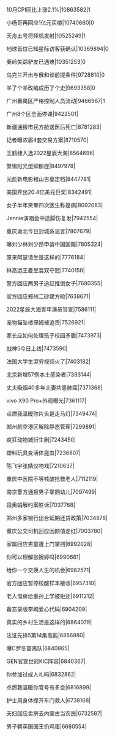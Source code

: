 10月CPI同比上涨2.1%|10863582|1

小杨哥再回应1亿元买楼|10740660|0

天舟五号将择机发射|10525249|1

地球首位已知星际访客获确认|10369894|0

秦岭失踪驴友已遇难|10351253|0

乌克兰开出与俄和谈前提条件|9728810|0

羊了个羊改编成历了个史|9693358|0

广州番禺区严格控制人员流动|9466967|1

广州8个区全面停课|9422501|

新疆通报市民方舱送医后死亡|8781283|

记者曝浓眉4套交易方案|8710570|

王鹤棣入选2022星辰大海|8564696|

警惕阳光型抑郁症|8497978|

元彪新电影棺山古墓定档|8447781|

美国开出20.4亿美元巨奖|8342491|

女子半年笑晕四次医生称是病|8092083|

Jennie演唱会中途脚伤复发|7942554|

重庆渝北今日封城系谣言|7807679|

曝刘少林刘少昂申请中国国籍|7805324|

原来阿瑟请坐是这样的|7776184|

林高远王曼昱混双夺冠|7740158|

警方回应两男子追赶推倒女子|7680355|

官方回应郑州二砂建方舱|7638671|

2022星辰大海青年演员官宣|7586111|

宠物猫坠楼保姆被追责|7526921|

家长应如何处理孩子校园矛盾|7473973|

战神5今日上线|7473590|

法国大学生哭穷视频火了|7403182|

北京新增57例本土感染者|7393144|

丈夫吸烟40多年夫妻共患肺癌|7371368|

vivo X90 Pro+外观曝光|7361117|

点燃我温暖你片头是走马灯|7349474|

郑州航空港区解除静态管理|7299891|

疯狂动物城衍生剧|7243450|

塑料玩具变活体昆虫|7236807|

陈飞宇张婧仪吻戏|7210637|

重庆中医院不等核酸抢救老人|7112119|

南京警方通报男子掌掴幼儿|7097499|

段奥娟解约案胜诉|7037768|

郑州多家银行出台延期还贷政策|7034876|

重庆公交司机回应因颜值走红|7003780|

家属回应男童遭上门掌掴|6992028|

你可以理解张婉婷吗|6990661|

给你一个交换人生的机会|6982571|

官方回应暂停核酸样本接收|6957310|

老人借房给重孙上学被拒还|6911212|

备忘录版李峋爱心代码|6904209|

真实的乡村生活是这样的|6864079|

法证先锋5第14集高能|6856880|

曝C罗冬窗离队|6840865|

GEN官宣世冠KIC阵容|6840367|

你参加过成人礼吗|6832862|

点燃我温暖你官号有多会|6816899|

护士用身体撑开车门救人|6738168|

夫妇回应卖房去内蒙古当农民|6732587|

男子朝英国国王扔鸡蛋|6680554|

